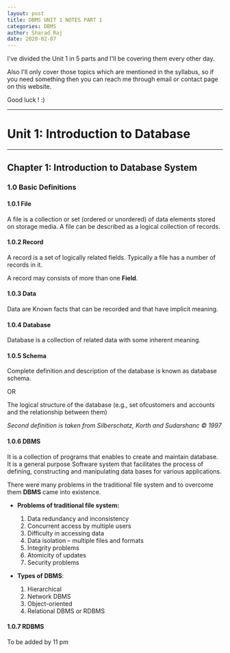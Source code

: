 ```yaml
---
layout: post
title: DBMS UNIT 1 NOTES PART 1
categories: DBMS
author: Sharad Raj
date: 2020-02-07
---
```


I've divided the Unit 1 in 5 parts and I'll be covering them every other day.

Also I'll only cover those topics which are mentioned in the syllabus, so if you need something then you can reach me through email or contact page on this website.

Good luck ! :)

---

# Unit 1: Introduction to Database

---

## Chapter 1: Introduction to Database System


### 1.0 Basic Definitions

#### 1.0.1 File

A file is a collection or set (ordered or unordered) of data elements stored on storage media. 
A file can be described as a logical collection of records.

#### 1.0.2 Record

A record is a set of logically related fields. Typically a file has a number of records in it.

A record may consists of more than one **Field**.

#### 1.0.3 Data

Data are Known facts that can be recorded and that have implicit meaning.

#### 1.0.4 Database

Database is a collection of related data with some inherent meaning.

#### 1.0.5 Schema

Complete definition and description of the database is known as database schema.

OR

The logical structure of the database (e.g., set ofcustomers and accounts and the relationship between them)

*Second definition is taken from Silberschatz, Korth and Sudarshanc © 1997*

#### 1.0.6 DBMS

It is a collection of programs that enables to create and maintain database. It is a general purpose Software system that facilitates the process of defining, constructing and manipulating data bases for various applications.

There were many problems in the traditional file system and to overcome them **DBMS** came into existence.

* **Problems of traditional file system:**
  1. Data redundancy and inconsistency
  2. Concurrent access by multiple users
  3. Difficulty in accessing data
  4. Data isolation – multiple files and formats
  5. Integrity problems
  6. Atomicity of updates
  7. Security problems

* **Types of DBMS**:
  1. Hierarchical
  2. Network DBMS
  3. Object-oriented
  4. Relational DBMS or RDBMS

#### 1.0.7 RDBMS

To be added by 11 pm